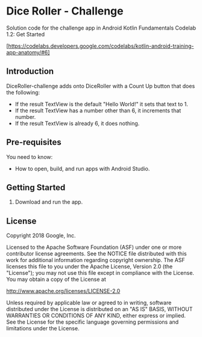 Dice Roller - Challenge
=======================

Solution code for the challenge app in Android Kotlin Fundamentals Codelab 1.2:
Get Started

[https://codelabs.developers.google.com/codelabs/kotlin-android-training-app-anatomy/#6]

Introduction
------------

DiceRoller-challenge adds onto DiceRoller with a Count Up button that does the
following:
- If the result TextView is the default "Hello World!" it sets that text to 1.
- If the result TextView has a number other than 6, it increments that number.
- If the result TextView is already 6, it does nothing.

Pre-requisites
--------------

You need to know:
- How to open, build, and run apps with Android Studio.


Getting Started
---------------

1. Download and run the app.

License
-------

Copyright 2018 Google, Inc.

Licensed to the Apache Software Foundation (ASF) under one or more contributor
license agreements.  See the NOTICE file distributed with this work for
additional information regarding copyright ownership.  The ASF licenses this
file to you under the Apache License, Version 2.0 (the "License"); you may not
use this file except in compliance with the License.  You may obtain a copy of
the License at

  http://www.apache.org/licenses/LICENSE-2.0

Unless required by applicable law or agreed to in writing, software
distributed under the License is distributed on an "AS IS" BASIS, WITHOUT
WARRANTIES OR CONDITIONS OF ANY KIND, either express or implied.  See the
License for the specific language governing permissions and limitations under
the License.